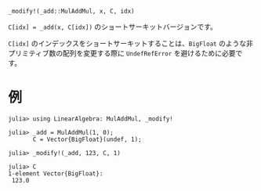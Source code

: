 ```
_modify!(_add::MulAddMul, x, C, idx)
```

`C[idx] = _add(x, C[idx])` のショートサーキットバージョンです。

`C[idx]` のインデックスをショートサーキットすることは、`BigFloat` のような非プリミティブ数の配列を変更する際に `UndefRefError` を避けるために必要です。

# 例

```jldoctest
julia> using LinearAlgebra: MulAddMul, _modify!

julia> _add = MulAddMul(1, 0);
       C = Vector{BigFloat}(undef, 1);

julia> _modify!(_add, 123, C, 1)

julia> C
1-element Vector{BigFloat}:
 123.0
```
